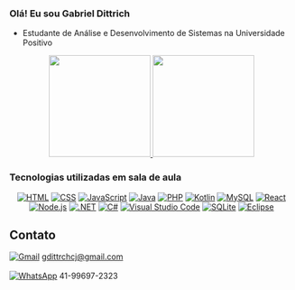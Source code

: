 ### Olá! Eu sou Gabriel Dittrich

- Estudante de Análise e Desenvolvimento de Sistemas na Universidade Positivo

<div align="center">
    <a href="https://github.com/gabrieldittrich">
        <img height="180em" src="https://github-readme-stats.vercel.app/api?username=gabrieldittrich&show_icons=true&theme=radical&locale=pt-br&hide=issues" />
    </a>
    <a href="https://github.com/gabrieldittrich">
        <img height="180em" src="https://github-readme-stats.vercel.app/api/top-langs/?username=gabrieldittrich&layout=compact&locale=pt-br&theme=radical" />
    </a>
</div>

### Tecnologias utilizadas em sala de aula
<p align="center">
    <a href="#"><img src="https://img.shields.io/badge/HTML-FF5733?style=for-the-badge&logo=html5&logoColor=white" alt="HTML" /></a>
    <a href="#"><img src="https://img.shields.io/badge/CSS-1572B6?style=for-the-badge&logo=css3&logoColor=white" alt="CSS" /></a>
    <a href="#"><img src="https://img.shields.io/badge/JavaScript-F7DF1E?style=for-the-badge&logo=javascript&logoColor=black" alt="JavaScript" /></a>
    <a href="#"><img src="https://img.shields.io/badge/Java-007396?style=for-the-badge&logo=java&logoColor=white" alt="Java" /></a>
    <a href="#"><img src="https://img.shields.io/badge/PHP-777BB4?style=for-the-badge&logo=php&logoColor=white" alt="PHP" /></a>
    <a href="#"><img src="https://img.shields.io/badge/Kotlin-0074B8?style=for-the-badge&logo=kotlin&logoColor=white" alt="Kotlin" /></a>
    <a href="#"><img src="https://img.shields.io/badge/MySQL-4479A1?style=for-the-badge&logo=mysql&logoColor=white" alt="MySQL" /></a>
    <a href="#"><img src="https://img.shields.io/badge/React-61DAFB?style=for-the-badge&logo=react&logoColor=black" alt="React" /></a>
    <a href="#"><img src="https://img.shields.io/badge/Node.js-43853D?style=for-the-badge&logo=node.js&logoColor=white" alt="Node.js" /></a>
    <a href="#"><img src="https://img.shields.io/badge/.NET-512BD4?style=for-the-badge&logo=.net&logoColor=white" alt=".NET" /></a>
    <a href="#"><img src="https://img.shields.io/badge/C%23-68217A?style=for-the-badge&logo=c-sharp&logoColor=white" alt="C#" /></a>
    <a href="#"><img src="https://img.shields.io/badge/Visual%20Studio%20Code-007ACC?style=for-the-badge&logo=visual-studio-code&logoColor=white" alt="Visual Studio Code" /></a>
    <a href="#"><img src="https://img.shields.io/badge/SQLite-003B57?style=for-the-badge&logo=sqlite&logoColor=white" alt="SQLite" /></a>
    <a href="#"><img src="https://img.shields.io/badge/Eclipse-2C2255?style=for-the-badge&logo=eclipse&logoColor=white" alt="Eclipse" /></a>
</p>

## Contato
<a href="mailto:gdittrchcj@gmail.com"><img src="https://img.shields.io/badge/Gmail-D14836?style=for-the-badge&logo=gmail&logoColor=white" alt="Gmail" /></a> gdittrchcj@gmail.com<br><br>
<a href="https://wa.me/5541996972323"><img src="https://img.shields.io/badge/WhatsApp-25D366?style=for-the-badge&logo=whatsapp&logoColor=white" alt="WhatsApp" /></a> 41-99697-2323

